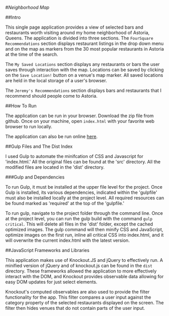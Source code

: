 #*Neighborhood Map*

##Intro

This single page application provides a view of selected bars and restaurants worth visiting around my home neighborhood of Astoria, Queens. The application is divided into three sections. The `FourSquare Recommendations` section displays restaurant listings in the drop down menu and on the map as markers from the 30 most popular restaurants in Astoria at the time of the search.

The `My Saved Locations` section displays any restaurants or bars the user saves through interaction with the map. Locations can be saved by clicking on the `Save Location!` button on a venue's map marker. All saved locations are held in the local storage of a user's browser.

The `Jeremy's Recommendations` section displays bars and restaurants that I recommend should people come to Astoria.

##How To Run

The application can be run in your browser. Download the zip file from github. Once on your machine, open `index.html` with your favorite web browser to run locally.

The application can also be run online [here](http://dooster.github.io/Neighborhood-Map/).

##Gulp Files and The Dist Index

I used Gulp to automate the minifcation of CSS and Javascript for 'index.html.' All the original files can be found at the 'src' directory. All the modified files are located in the 'dist' directory.

###Gulp and Dependencies

To run Gulp, it must be installed at the upper file level for the project. Once Gulp is installed, its various dependencies, indicated within the 'gulpfile' must also be installed locally at the project level. All required resources can be found marked as 'required' at the top of the 'gulpfile.'

To run gulp, navigate to the project folder through the command line. Once at the project level, you can run the gulp build with the command `gulp critical`. This will delete all files in the 'dist' folder, except the cached optimized images. The gulp command will then minify CSS and JavaScript, optimize images on the first run, inline all critical CSS into index.html, and it will overwrite the current index.html with the latest version.

##JavaScript Frameworks and Libraries

This application makes use of Knockout.JS and jQuery to effectively run. A minified version of jQuery and of knockout.js can be found in the `dist` directory. These frameworks allowed the application to more effectively interact with the DOM, and Knockout provides observable data allowing for easy DOM updates for just select elements.

Knockout's computed observables are also used to provide the filter functionality for the app. This filter compares a user input against the category property of the selected restaurants displayed on the screen. The filter then hides venues that do not contain parts of the user input.